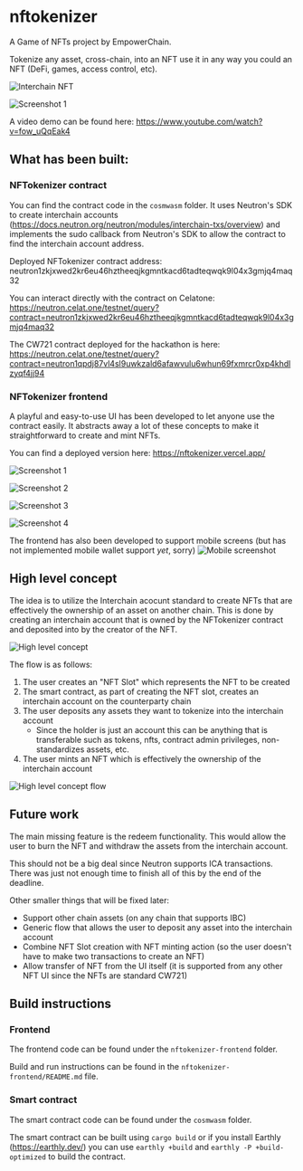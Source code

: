 # nftokenizer

A Game of NFTs project by EmpowerChain.

Tokenize any asset, cross-chain, into an NFT use it in any way you could an NFT (DeFi, games, access control, etc).

![Interchain NFT](interchain-nft.png)

![Screenshot 1](screenshot-1.png)

A video demo can be found here: https://www.youtube.com/watch?v=fow_uQqEak4

## What has been built:

### NFTokenizer contract
You can find the contract code in the `cosmwasm` folder. It uses Neutron's SDK
to create interchain accounts (https://docs.neutron.org/neutron/modules/interchain-txs/overview) 
and implements the sudo callback from Neutron's SDK to allow the contract to 
find the interchain account address.

Deployed NFTokenizer contract address: neutron1zkjxwed2kr6eu46hztheeqjkgmntkacd6tadteqwqk9l04x3gmjq4maq32

You can interact directly with the contract on Celatone: https://neutron.celat.one/testnet/query?contract=neutron1zkjxwed2kr6eu46hztheeqjkgmntkacd6tadteqwqk9l04x3gmjq4maq32

The CW721 contract deployed for the hackathon is here: https://neutron.celat.one/testnet/query?contract=neutron1qpdj87vl4sl9uwkzald6afawvulu6whun69fxmrcr0xp4khdlzyqf4jj94

### NFTokenizer frontend
A playful and easy-to-use UI has been developed to let anyone use the contract easily.
It abstracts away a lot of these concepts to make it straightforward to create and mint NFTs.

You can find a deployed version here: https://nftokenizer.vercel.app/

![Screenshot 1](screenshot-1.png)

![Screenshot 2](screenshot-2.png)

![Screenshot 3](screenshot-3.png)

![Screenshot 4](screenshot-4.png)

The frontend has also been developed to support mobile screens (but has not implemented mobile wallet support _yet_, sorry)
![Mobile screenshot](mobile-screenshot.png)

## High level concept

The idea is to utilize the Interchain acocunt standard to create NFTs that are 
effectively the ownership of an asset on another chain. This is done by creating
an interchain account that is owned by the NFTokenizer contract and deposited into
by the creator of the NFT.

![High level concept](high-level-concept.png)

The flow is as follows:
1. The user creates an "NFT Slot" which represents the NFT to be created
2. The smart contract, as part of creating the NFT slot, creates an interchain account on the counterparty chain
3. The user deposits any assets they want to tokenize into the interchain account
    - Since the holder is just an account this can be anything that is transferable such as tokens, nfts, contract admin privileges, non-standardizes assets, etc.
4. The user mints an NFT which is effectively the ownership of the interchain account

![High level concept flow](high-level-concept-flow.png)

## Future work
The main missing feature is the redeem functionality. 
This would allow the user to burn the NFT and withdraw the assets from the interchain account.

This should not be a big deal since Neutron supports ICA transactions. There was just not enough
time to finish all of this by the end of the deadline. 

Other smaller things that will be fixed later:
- Support other chain assets (on any chain that supports IBC)
- Generic flow that allows the user to deposit any asset into the interchain account
- Combine NFT Slot creation with NFT minting action (so the user doesn't have to make two transactions to create an NFT)
- Allow transfer of NFT from the UI itself (it is supported from any other NFT UI since the NFTs are standard CW721)

## Build instructions

### Frontend

The frontend code can be found under the `nftokenizer-frontend` folder.

Build and run instructions can be found in the `nftokenizer-frontend/README.md` file.

### Smart contract
The smart contract code can be found under the `cosmwasm` folder.

The smart contract can be built using `cargo build` or if you install Earthly (https://earthly.dev/) 
you can use `earthly +build` and `earthly -P +build-optimized` to build the contract. 

